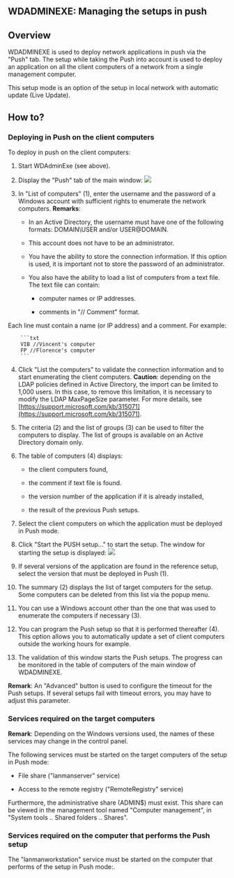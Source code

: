 
## WDADMINEXE: Managing the setups in push
			

<a name="NOTE1"></a>
<a name="NOTE1_1"></a>


## Overview
<a name="overview_ELTTEXTE000064"></a>
WDADMINEXE is used to deploy network applications in push via the "Push" tab. The setup while taking the Push into account is used to deploy an application on all the client computers of a network from a single management computer. 

This setup mode is an option of the setup in local network with automatic update (Live Update).

<a name="NOTE2"></a>
<a name="NOTE2_1"></a>


## How to?
<a name="how_ELTTEXTE000088"></a>


### Deploying in Push on the client computers
<a name="deploying_push_the_client_computers_ELTPARAGRAPHE000106"></a>

To deploy in push on the client computers:

1. Start WDAdminExe (see above).

2. Display the "Push" tab of the main window: 
![](https://doc.pcsoft.fr/en-US/images/image.awp?langid=3&name=WDAdminExe_2%20-%20HC%20N%B0002.gif&type=thumb)


3. In "List of computers" (1), enter the username and the password of a Windows account with sufficient rights to enumerate the network computers.
	**Remarks**:

	- In an Active Directory, the username must have one of the following formats: DOMAIN\\USER and/or USER@DOMAIN.

	- This account does not have to be an administrator.

	- You have the ability to store the connection information. If this option is used, it is important not to store the password of an administrator.

	- You also have the ability to load a list of computers from a text file. The text file can contain: 

		- computer names or IP addresses.

		- comments in "// Comment" format. 


Each line must contain a name (or IP address) and a comment. For example: 
			
		```txt
		VIB //Vincent's computer
		FP //Florence's computer
		```


4. Click "List the computers" to validate the connection information and to start enumerating the client computers.
	**Caution**: depending on the LDAP policies defined in Active Directory, the import can be limited to 1,000 users. In this case, to remove this limitation, it is necessary to modify the LDAP MaxPageSize parameter. For more details, see [https://support.microsoft.com/kb/315071](https://support.microsoft.com/kb/315071). 

5. The criteria (2) and the list of groups (3) can be used to filter the computers to display. The list of groups is available on an Active Directory domain only.

6. The table of computers (4) displays: 

	- the client computers found, 

	- the comment if text file is found.

	- the version number of the application if it is already installed, 

	- the result of the previous Push setups.




7. Select the client computers on which the application must be deployed in Push mode.

8. Click "Start the PUSH setup..." to start the setup.
	The window for starting the setup is displayed: 
![](https://doc.pcsoft.fr/en-US/images/image.awp?langid=3&name=WDAdminExe_2%20-%20HC%20N%B0003.gif&type=thumb)


9. If several versions of the application are found in the reference setup, select the version that must be deployed in Push (1).

10. The summary (2) displays the list of target computers for the setup. Some computers can be deleted from this list via the popup menu.

11. You can use a Windows account other than the one that was used to enumerate the computers if necessary (3).

12. You can program the Push setup so that it is performed thereafter (4). This option allows you to automatically update a set of client computers outside the working hours for example.

13. The validation of this window starts the Push setups. The progress can be monitored in the table of computers of the main window of WDADMINEXE.




**Remark**: An "Advanced" button is used to configure the timeout for the Push setups. If several setups fail with timeout errors, you may have to adjust this parameter.


### Services required on the target computers
<a name="services_required_the_target_computers_ELTPARAGRAPHE000158"></a>

**Remark**: Depending on the Windows versions used, the names of these services may change in the control panel.

The following services must be started on the target computers of the setup in Push mode:

- File share ("lanmanserver" service)

- Access to the remote registry ("RemoteRegistry" service)




Furthermore, the administrative share (ADMIN$) must exist. This share can be viewed in the management tool named "Computer management", in "System tools .. Shared folders .. Shares".


### Services required on the computer that performs the Push setup
<a name="services_required_the_computer_that_performs_the_push_setup_ELTPARAGRAPHE000170"></a>

The "lanmanworkstation" service must be started on the computer that performs of the setup in Push mode:.


